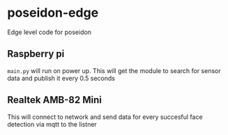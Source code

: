 # poseidon-edge
Edge level code for poseidon
## Raspberry pi 
`main.py` will run on power up. This will get the module to search for sensor data and publish it every 0.5 seconds

## Realtek AMB-82 Mini 
This will connect to network and send data for every succesful face detection via mqtt to the listner 
